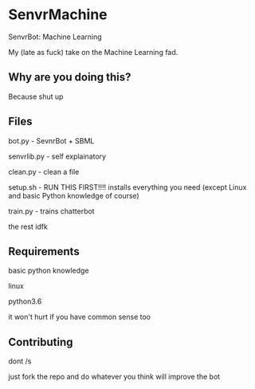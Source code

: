 # SenvrMachine
SenvrBot: Machine Learning

My (late as fuck) take on the Machine Learning fad.

## Why are you doing this?
Because shut up

## Files

bot.py - SevnrBot + SBML

senvrlib.py - self explainatory

clean.py - clean a file

setup.sh - RUN THIS FIRST!!!! installs everything you need (except Linux and basic Python knowledge of course)

train.py - trains chatterbot

the rest idfk

## Requirements

basic python knowledge

linux

python3.6

it won't hurt if you have common sense too

## Contributing
dont /s

just fork the repo and do whatever you think will improve the bot
